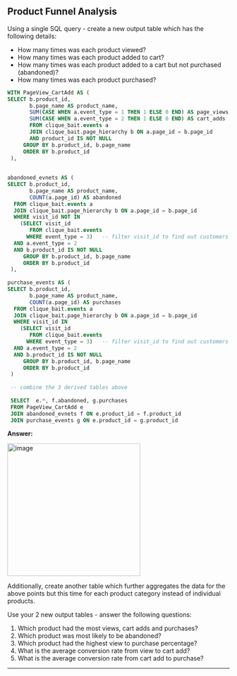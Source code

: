 ## Product Funnel Analysis

Using a single SQL query - create a new output table which has the following details:

- How many times was each product viewed?
- How many times was each product added to cart?
- How many times was each product added to a cart but not purchased (abandoned)?
- How many times was each product purchased?

````sql
WITH PageView_CartAdd AS (
SELECT b.product_id, 
	   b.page_name AS product_name,	
	   SUM(CASE WHEN a.event_type = 1 THEN 1 ELSE 0 END) AS page_views,
       SUM(CASE WHEN a.event_type = 2 THEN 1 ELSE 0 END) AS cart_adds
       FROM clique_bait.events a
       JOIN clique_bait.page_hierarchy b ON a.page_id = b.page_id
       AND product_id IS NOT NULL
     GROUP BY b.product_id, b.page_name
     ORDER BY b.product_id
 ),
  
  
abandoned_evnets AS (
SELECT b.product_id, 
	   b.page_name AS product_name,
       COUNT(a.page_id) AS abandoned
  FROM clique_bait.events a
  JOIN clique_bait.page_hierarchy b ON a.page_id = b.page_id 
  WHERE visit_id NOT IN  
    (SELECT visit_id
       FROM clique_bait.events
      WHERE event_type = 3)   -- filter visit_id to find out customers who don't have purchase events
  AND a.event_type = 2
  AND b.product_id IS NOT NULL
     GROUP BY b.product_id, b.page_name
     ORDER BY b.product_id
 ),
    
purchase_events AS (
SELECT b.product_id, 
	   b.page_name AS product_name,
       COUNT(a.page_id) AS purchases
  FROM clique_bait.events a
  JOIN clique_bait.page_hierarchy b ON a.page_id = b.page_id 
  WHERE visit_id IN  
    (SELECT visit_id
       FROM clique_bait.events
      WHERE event_type = 3)   -- filter visit_id to find out customers who have purchase events
  AND a.event_type = 2
  AND b.product_id IS NOT NULL
     GROUP BY b.product_id, b.page_name
     ORDER BY b.product_id
 )
    
 -- combine the 3 derived tables above
  
 SELECT  e.*, f.abandoned, g.purchases
 FROM PageView_CartAdd e
 JOIN abandoned_evnets f ON e.product_id = f.product_id
 JOIN purchase_events g ON e.product_id = g.product_id
````

**Answer:**

<img width="301" alt="image" src="https://user-images.githubusercontent.com/61902789/144623880-8dce52b4-7b66-4c16-9998-feaa112d4c6e.png">


Additionally, create another table which further aggregates the data for the above points but this time for each product category instead of individual products.

Use your 2 new output tables - answer the following questions:

1. Which product had the most views, cart adds and purchases?
2. Which product was most likely to be abandoned?
3. Which product had the highest view to purchase percentage?
4. What is the average conversion rate from view to cart add?
5. What is the average conversion rate from cart add to purchase?

***
